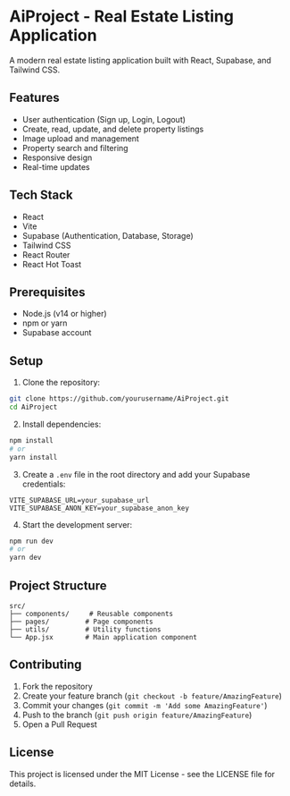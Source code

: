 # AiProject - Real Estate Listing Application

A modern real estate listing application built with React, Supabase, and Tailwind CSS.

## Features

- User authentication (Sign up, Login, Logout)
- Create, read, update, and delete property listings
- Image upload and management
- Property search and filtering
- Responsive design
- Real-time updates

## Tech Stack

- React
- Vite
- Supabase (Authentication, Database, Storage)
- Tailwind CSS
- React Router
- React Hot Toast

## Prerequisites

- Node.js (v14 or higher)
- npm or yarn
- Supabase account

## Setup

1. Clone the repository:
```bash
git clone https://github.com/yourusername/AiProject.git
cd AiProject
```

2. Install dependencies:
```bash
npm install
# or
yarn install
```

3. Create a `.env` file in the root directory and add your Supabase credentials:
```env
VITE_SUPABASE_URL=your_supabase_url
VITE_SUPABASE_ANON_KEY=your_supabase_anon_key
```

4. Start the development server:
```bash
npm run dev
# or
yarn dev
```

## Project Structure

```
src/
├── components/     # Reusable components
├── pages/         # Page components
├── utils/         # Utility functions
└── App.jsx        # Main application component
```

## Contributing

1. Fork the repository
2. Create your feature branch (`git checkout -b feature/AmazingFeature`)
3. Commit your changes (`git commit -m 'Add some AmazingFeature'`)
4. Push to the branch (`git push origin feature/AmazingFeature`)
5. Open a Pull Request

## License

This project is licensed under the MIT License - see the LICENSE file for details. 